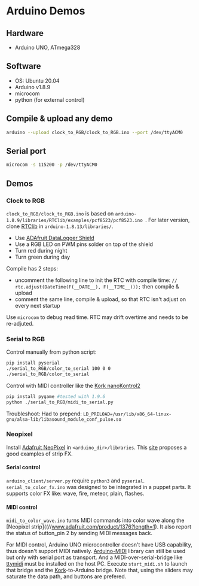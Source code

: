 # Arduino Demos

## Hardware

- Arduino UNO, ATmega328

## Software

- OS: Ubuntu 20.04
- Arduino v1.8.9
- microcom
- python (for external control)

## Compile & upload any demo

```sh
arduino --upload clock_to_RGB/clock_to_RGB.ino --port /dev/ttyACM0
```

## Serial port

```sh
microcom -s 115200 -p /dev/ttyACM0
```

## Demos

### Clock to RGB


`clock_to_RGB/clock_to_RGB.ino` is based on `arduino-1.8.9/libraries/RTClib/examples/pcf8523/pcf8523.ino `.
For later version, clone [RTClib](https://github.com/adafruit/RTClib) in `arduino-1.8.13/libraries/`.

- Use [ADAfruit DataLogger Shield](https://cdn-learn.adafruit.com/downloads/pdf/adafruit-data-logger-shield.pdf)
- Use a RGB LED on PWM pins solder on top of the shield
- Turn red during night
- Turn green during day

Compile has 2 steps:

- uncomment the following line to init the RTC with compile time: `// rtc.adjust(DateTime(F(__DATE__), F(__TIME__)));` then compile & upload
- comment the same line, compile & upload, so that RTC isn't adjust on every next startup

Use `microcom` to debug read time. RTC may drift overtime and needs to
be re-adjuted.

###  Serial to RGB

Control manually from python script:

```sh
pip install pyserial
./serial_to_RGB/color_to_serial 100 0 0
./serial_to_RGB/color_to_serial
```
Control with MIDI controller like the [Kork nanoKontrol2](https://www.korg.com/us/products/computergear/nanokontrol2/)

```sh
pip install pygame #tested with 1.9.6
python ./serial_to_RGB/midi_to_serial.py
```

Troubleshoot:
Had to prepend: `LD_PRELOAD=/usr/lib/x86_64-linux-gnu/alsa-lib/libasound_module_conf_pulse.so`

###  Neopixel

Install [Adafruit NeoPixel](https://learn.adafruit.com/adafruit-neopixel-uberguide/arduino-library-installation)
in `<arduino_dir>/libraries`.
This [site](https://www.tweaking4all.com/hardware/arduino/adruino-led-strip-effects/) proposes a good examples of strip FX.

#### Serial control

`arduino_client/server.py` require `python3` and `pyserial`.
`serial_to_color_fx.ino` was designed to be integrated in a puppet parts.
It supports color FX like: wave, fire, meteor, plain, flashes.

#### MIDI control

`midi_to_color_wave.ino` turns MIDI commands into color wave along the
[Neopixel strip]((//www.adafruit.com/product/1376?length=1). It also
report the status of button_pin 2 by sending MIDI messages back.

For MIDI control, Arduino UNO microcontroller doesn't have USB
capability, thus doesn't support MIDI natively.
[Arduino-MIDI](https://www.arduino.cc/reference/en/libraries/midi-library/)
library can still be used but only with serial port as transport.
And a MIDI-over-serial-bridge like [ttymidi](http://www.varal.org/ttymidi/)
must be installed on the host PC.
Execute `start_midi.sh` to launch that bridge and
the [Kork](https://www.korg.com/us/products/computergear/nanokontrol2/)-to-Arduino bridge.
Note that, using the sliders may saturate the data path, and buttons are prefered.

